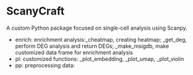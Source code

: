 # ScanyCraft

A custom Python package focused on single-cell analysis using Scanpy.
- enrich: enrichment analysis:_cheatmap, creating heatmap;  _get_deg, perform DEG analysis and return DEGs; _make_msigdb, make customized data frame for enrichment analysis
- pl: customized functions: _plot_embedding, _plot_umap, _plot_violin
- pp: preprocessing data:
